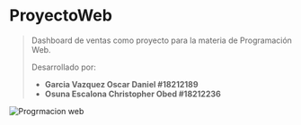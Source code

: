 # ProyectoWeb
>Dashboard de ventas como proyecto para la materia de Programación Web.
>
>Desarrollado por:
> - **Garcia Vazquez Oscar Daniel #18212189** <br>
> - **Osuna Escalona Christopher Obed #18212236**

![Progrmacion web](https://www.mejorconweb.com/images/programacion-web-barcelona.jpg)

